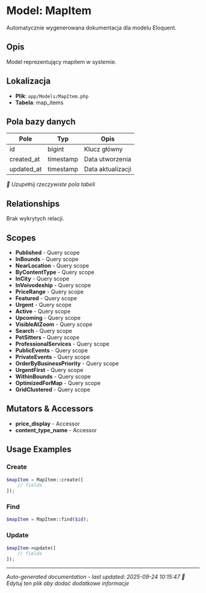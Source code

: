 # Model: MapItem

Automatycznie wygenerowana dokumentacja dla modelu Eloquent.

## Opis
Model reprezentujący mapitem w systemie.

## Lokalizacja
- **Plik**: `app/Models/MapItem.php`
- **Tabela**: map_items

## Pola bazy danych
| Pole | Typ | Opis |
|------|-----|------|
| id | bigint | Klucz główny |
| created_at | timestamp | Data utworzenia |
| updated_at | timestamp | Data aktualizacji |

*📝 Uzupełnij rzeczywiste pola tabeli*

## Relationships
Brak wykrytych relacji.

## Scopes
- **Published** - Query scope
- **InBounds** - Query scope
- **NearLocation** - Query scope
- **ByContentType** - Query scope
- **InCity** - Query scope
- **InVoivodeship** - Query scope
- **PriceRange** - Query scope
- **Featured** - Query scope
- **Urgent** - Query scope
- **Active** - Query scope
- **Upcoming** - Query scope
- **VisibleAtZoom** - Query scope
- **Search** - Query scope
- **PetSitters** - Query scope
- **ProfessionalServices** - Query scope
- **PublicEvents** - Query scope
- **PrivateEvents** - Query scope
- **OrderByBusinessPriority** - Query scope
- **UrgentFirst** - Query scope
- **WithinBounds** - Query scope
- **OptimizedForMap** - Query scope
- **GridClustered** - Query scope

## Mutators & Accessors
- **price_display** - Accessor
- **content_type_name** - Accessor

## Usage Examples

### Create
```php
$mapItem = MapItem::create([
    // fields
]);
```

### Find
```php
$mapItem = MapItem::find($id);
```

### Update
```php
$mapItem->update([
    // fields
]);
```

---
*Auto-generated documentation - last updated: 2025-09-24 10:15:47*
*📝 Edytuj ten plik aby dodać dodatkowe informacje*